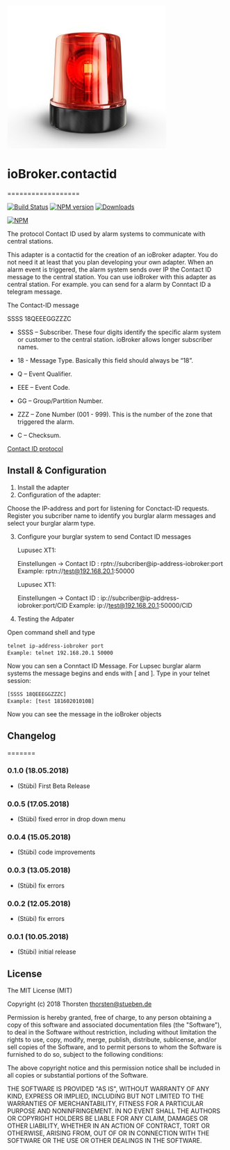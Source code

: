 ![Logo](contactidext.png)

# ioBroker.contactid
==================

[![Build Status](https://travis-ci.org/schmupu/ioBroker.contactid.svg?branch=master)](https://travis-ci.org/schmupu/ioBroker.contactid)
[![NPM version](http://img.shields.io/npm/v/iobroker.contactid.svg)](https://www.npmjs.com/package/iobroker.contactid)
[![Downloads](https://img.shields.io/npm/dm/iobroker.contactid.svg)](https://www.npmjs.com/package/iobroker.contactid)

[![NPM](https://nodei.co/npm/iobroker.contactid.png?downloads=true)](https://nodei.co/npm/iobroker.contactid/)


The protocol Contact ID used by alarm systems to communicate with central stations.

This adapter is a contactid for the creation of an ioBroker adapter. You do not need it at least that you plan developing your own adapter.
When an alarm event is triggered, the alarm system sends over IP the Contact ID message to the central station.
You can use ioBroker with this adapter as central station. For example. you can send for a alarm by Conntact ID  a telegram message.  

The Contact-ID message

  SSSS 18QEEEGGZZZC

  * SSSS – Subscriber. These four digits identify the specific alarm system or customer to the central station. ioBroker allows longer subscriber names.

  * 18 - Message Type. Basically this field should always be “18”.
  * Q – Event Qualifier.
  * EEE – Event Code.
  * GG – Group/Partition Number.
  * ZZZ – Zone Number (001 - 999). This is the number of the zone that triggered the alarm.
  * C – Checksum.

[Contact ID protocol](http://www.technoimport.com.co/Producto/pdfs/ADEMCO%20-%20DC05_Contact_ID.pdf)


## Install & Configuration

1. Install the adapter
2. Configuration of the adapter:

  Choose the IP-address and port for listening for Conctact-ID requests.
  Register you subcriber name to identify you burglar alarm messages and
  select your burglar alarm type.

3. Configure your burglar system to send Contact ID messages

    Lupusec XT1:

      Einstellungen -> Contact ID : rptn://subcriber@ip-address-iobroker:port
      Example: rptn://test@192.168.20.1:50000

    Lupusec XT1:

      Einstellungen -> Contact ID : ip://subcriber@ip-address-iobroker:port/CID
      Example: ip://test@192.168.20.1:50000/CID


4. Testing the Adpater

  Open command shell and type  

  ```
  telnet ip-address-iobroker port
  Example: telnet 192.168.20.1 50000

  ```

  Now you can sen a Conntact ID Message. For Lupsec burglar alarm systems the
  message begins and ends with [ and ]. Type in your telnet session:

  ```
  [SSSS 18QEEEGGZZZC]
  Example: [test 18160201010B]
  ```

  Now you can see the message in the ioBroker objects


## Changelog

=======
### 0.1.0 (18.05.2018)
* (Stübi) First Beta Release

### 0.0.5 (17.05.2018)
* (Stübi) fixed error in drop down menu

### 0.0.4 (15.05.2018)
* (Stübi) code improvements

### 0.0.3 (13.05.2018)
* (Stübi) fix errors

### 0.0.2 (12.05.2018)
* (Stübi) fix errors

### 0.0.1 (10.05.2018)
* (Stübi) initial release

## License
The MIT License (MIT)

Copyright (c) 2018 Thorsten <thorsten@stueben.de>

Permission is hereby granted, free of charge, to any person obtaining a copy
of this software and associated documentation files (the "Software"), to deal
in the Software without restriction, including without limitation the rights
to use, copy, modify, merge, publish, distribute, sublicense, and/or sell
copies of the Software, and to permit persons to whom the Software is
furnished to do so, subject to the following conditions:

The above copyright notice and this permission notice shall be included in
all copies or substantial portions of the Software.

THE SOFTWARE IS PROVIDED "AS IS", WITHOUT WARRANTY OF ANY KIND, EXPRESS OR
IMPLIED, INCLUDING BUT NOT LIMITED TO THE WARRANTIES OF MERCHANTABILITY,
FITNESS FOR A PARTICULAR PURPOSE AND NONINFRINGEMENT. IN NO EVENT SHALL THE
AUTHORS OR COPYRIGHT HOLDERS BE LIABLE FOR ANY CLAIM, DAMAGES OR OTHER
LIABILITY, WHETHER IN AN ACTION OF CONTRACT, TORT OR OTHERWISE, ARISING FROM,
OUT OF OR IN CONNECTION WITH THE SOFTWARE OR THE USE OR OTHER DEALINGS IN
THE SOFTWARE.
